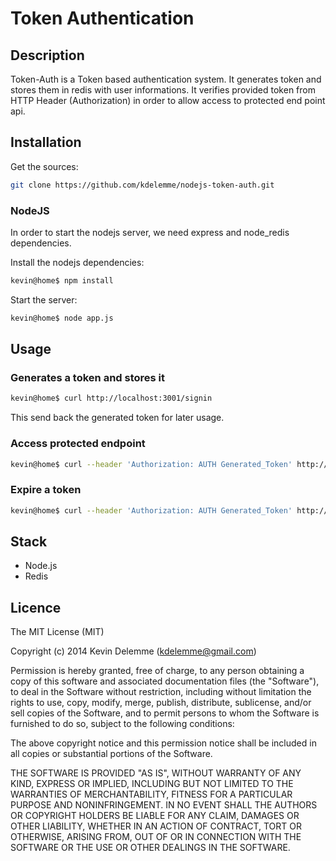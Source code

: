 # Token Authentication


## Description

Token-Auth is a Token based authentication system. It generates token and stores them in redis with user informations. It verifies provided token from HTTP Header (Authorization) in order to allow access to protected end point api.


## Installation

Get the sources:
```bash
git clone https://github.com/kdelemme/nodejs-token-auth.git
```

### NodeJS

In order to start the nodejs server, we need express and node_redis dependencies.

Install the nodejs dependencies:
```bash
kevin@home$ npm install
```

Start the server:
```bash
kevin@home$ node app.js
```

## Usage

### Generates a token and stores it
```bash
kevin@home$ curl http://localhost:3001/signin
```

This send back the generated token for later usage.

### Access protected endpoint
```bash
kevin@home$ curl --header 'Authorization: AUTH Generated_Token' http://localhost:3001/protected
```

### Expire a token
```bash
kevin@home$ curl --header 'Authorization: AUTH Generated_Token' http://localhost:3001/expire
```


## Stack

* Node.js
* Redis

## Licence
The MIT License (MIT)

Copyright (c) 2014 Kevin Delemme (kdelemme@gmail.com)

Permission is hereby granted, free of charge, to any person obtaining a copy
of this software and associated documentation files (the "Software"), to deal
in the Software without restriction, including without limitation the rights
to use, copy, modify, merge, publish, distribute, sublicense, and/or sell
copies of the Software, and to permit persons to whom the Software is
furnished to do so, subject to the following conditions:

The above copyright notice and this permission notice shall be included in
all copies or substantial portions of the Software.

THE SOFTWARE IS PROVIDED "AS IS", WITHOUT WARRANTY OF ANY KIND, EXPRESS OR
IMPLIED, INCLUDING BUT NOT LIMITED TO THE WARRANTIES OF MERCHANTABILITY,
FITNESS FOR A PARTICULAR PURPOSE AND NONINFRINGEMENT. IN NO EVENT SHALL THE
AUTHORS OR COPYRIGHT HOLDERS BE LIABLE FOR ANY CLAIM, DAMAGES OR OTHER
LIABILITY, WHETHER IN AN ACTION OF CONTRACT, TORT OR OTHERWISE, ARISING FROM,
OUT OF OR IN CONNECTION WITH THE SOFTWARE OR THE USE OR OTHER DEALINGS IN
THE SOFTWARE.
